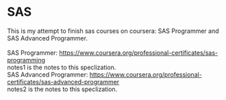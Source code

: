 # SAS
This is my attempt to finish sas courses on coursera: SAS Programmer
and SAS Advanced Programmer. \
\
SAS Programmer: https://www.coursera.org/professional-certificates/sas-programming     \
notes1 is the notes to this speclization.\
SAS Advanced Programmer: https://www.coursera.org/professional-certificates/sas-advanced-programmer       \
notes2 is the notes to this speclization.
